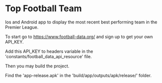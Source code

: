 # Top Football Team

Ios and Android app to display the most recent best performing team in the Premier League.

To start go to https://www.football-data.org/ and sign up to get your own API_KEY.

Add this API_KEY to headers variable in the 'constants/football_data_api_resource' file.

Then you may build the project.

Find the 'app-release.apk' in the 'build/app/outputs/apk/release/' folder.
